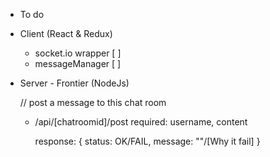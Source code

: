 + To do

+ Client (React & Redux)

  - socket.io wrapper [ ]
  - messageManager [ ]

+ Server - Frontier (NodeJs)

  // post a message to this chat room
  - /api/[chatroomid]/post
    required:
      username,
      content

    response:
      {
        status: OK/FAIL,
        message: ""/[Why it fail]
      }
